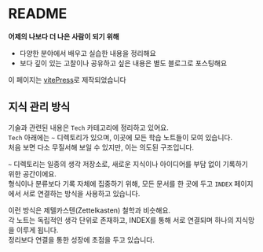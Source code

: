 # README

**어제의 나보다 더 나은 사람이 되기 위해**

- 다양한 분야에서 배우고 실습한 내용을 정리해요
- 보다 깊이 있는 고찰이나 공유하고 싶은 내용은 별도 블로그로 포스팅해요

이 페이지는 [vitePress](https://vitepress.dev/)로 제작되었습니다

## 지식 관리 방식

기술과 관련된 내용은 `Tech` 카테고리에 정리하고 있어요.  
`Tech` 아래에는 `~` 디렉토리가 있으며, 이곳에 모든 학습 노트들이 모여 있습니다.  
처음 보면 다소 무질서해 보일 수 있지만, 이는 의도된 구조입니다.

`~` 디렉토리는 일종의 생각 저장소로, 새로운 지식이나 아이디어를 부담 없이 기록하기 위한 공간이에요.  
형식이나 분류보다 기록 자체에 집중하기 위해, 모든 문서를 한 곳에 두고 `INDEX` 페이지에서 서로 연결하는 방식을 사용하고 있습니다.

이런 방식은 제텔카스텐(Zettelkasten) 철학과 비슷해요.  
각 노트는 독립적인 생각 단위로 존재하고, INDEX를 통해 서로 연결되며 하나의 지식망을 이루게 됩니다.  
정리보다 연결을 통한 성장에 초점을 두고 있습니다.
